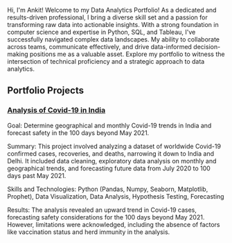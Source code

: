 Hi, I'm Ankit! Welcome to my Data Analytics Portfolio! As a dedicated and results-driven professional, I bring a diverse skill set and a passion for transforming raw data into actionable insights. With a strong foundation in computer science and expertise in Python, SQL, and Tableau, I've successfully navigated complex data landscapes. My ability to collaborate across teams, communicate effectively, and drive data-informed decision-making positions me as a valuable asset. Explore my portfolio to witness the intersection of technical proficiency and a strategic approach to data analytics.

## Portfolio Projects


### [Analysis of Covid-19 in India](/Covid_India.ipynb)

Goal: Determine geographical and monthly Covid-19 trends in India and forecast safety in the 100 days beyond May 2021.

Summary: This project involved analyzing a dataset of worldwide Covid-19 confirmed cases, recoveries, and deaths, narrowing it down to India and Delhi. It included data cleaning, exploratory data analysis on monthly and geographical trends, and forecasting future data from July 2020 to 100 days past May 2021.

Skills and Technologies: Python (Pandas, Numpy, Seaborn, Matplotlib, Prophet), Data Visualization, Data Analysis, Hypothesis Testing, Forecasting

Results: The analysis revealed an upward trend in Covid-19 cases, forecasting safety considerations for the 100 days beyond May 2021. However, limitations were acknowledged, including the absence of factors like vaccination status and herd immunity in the analysis.
